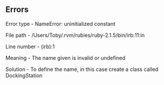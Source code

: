 Errors
------

Error type - NameError: uninitialized constant

File path - /Users/Toby/.rvm/rubies/ruby-2.1.5/bin/irb:11:in

Line number - (irb):1

Meaning - The name given is invalid or undefined

Solution - To define the name, in this case create a class called DockingStation
